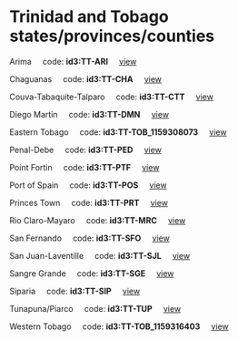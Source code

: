 # Trinidad and Tobago states/provinces/counties
Arima&nbsp;&nbsp;&nbsp;&nbsp;&nbsp;code: **id3:TT-ARI**&nbsp;&nbsp;&nbsp;&nbsp;&nbsp;[view](../export/geojson/medium/id3/tt/ari.geojson)&nbsp;&nbsp;&nbsp;&nbsp;&nbsp;


Chaguanas&nbsp;&nbsp;&nbsp;&nbsp;&nbsp;code: **id3:TT-CHA**&nbsp;&nbsp;&nbsp;&nbsp;&nbsp;[view](../export/geojson/medium/id3/tt/cha.geojson)&nbsp;&nbsp;&nbsp;&nbsp;&nbsp;


Couva-Tabaquite-Talparo&nbsp;&nbsp;&nbsp;&nbsp;&nbsp;code: **id3:TT-CTT**&nbsp;&nbsp;&nbsp;&nbsp;&nbsp;[view](../export/geojson/medium/id3/tt/ctt.geojson)&nbsp;&nbsp;&nbsp;&nbsp;&nbsp;


Diego Martin&nbsp;&nbsp;&nbsp;&nbsp;&nbsp;code: **id3:TT-DMN**&nbsp;&nbsp;&nbsp;&nbsp;&nbsp;[view](../export/geojson/medium/id3/tt/dmn.geojson)&nbsp;&nbsp;&nbsp;&nbsp;&nbsp;


Eastern Tobago&nbsp;&nbsp;&nbsp;&nbsp;&nbsp;code: **id3:TT-TOB_1159308073**&nbsp;&nbsp;&nbsp;&nbsp;&nbsp;[view](../export/geojson/medium/id3/tt/tob_1159308073.geojson)&nbsp;&nbsp;&nbsp;&nbsp;&nbsp;


Penal-Debe&nbsp;&nbsp;&nbsp;&nbsp;&nbsp;code: **id3:TT-PED**&nbsp;&nbsp;&nbsp;&nbsp;&nbsp;[view](../export/geojson/medium/id3/tt/ped.geojson)&nbsp;&nbsp;&nbsp;&nbsp;&nbsp;


Point Fortin&nbsp;&nbsp;&nbsp;&nbsp;&nbsp;code: **id3:TT-PTF**&nbsp;&nbsp;&nbsp;&nbsp;&nbsp;[view](../export/geojson/medium/id3/tt/ptf.geojson)&nbsp;&nbsp;&nbsp;&nbsp;&nbsp;


Port of Spain&nbsp;&nbsp;&nbsp;&nbsp;&nbsp;code: **id3:TT-POS**&nbsp;&nbsp;&nbsp;&nbsp;&nbsp;[view](../export/geojson/medium/id3/tt/pos.geojson)&nbsp;&nbsp;&nbsp;&nbsp;&nbsp;


Princes Town&nbsp;&nbsp;&nbsp;&nbsp;&nbsp;code: **id3:TT-PRT**&nbsp;&nbsp;&nbsp;&nbsp;&nbsp;[view](../export/geojson/medium/id3/tt/prt.geojson)&nbsp;&nbsp;&nbsp;&nbsp;&nbsp;


Rio Claro-Mayaro&nbsp;&nbsp;&nbsp;&nbsp;&nbsp;code: **id3:TT-MRC**&nbsp;&nbsp;&nbsp;&nbsp;&nbsp;[view](../export/geojson/medium/id3/tt/mrc.geojson)&nbsp;&nbsp;&nbsp;&nbsp;&nbsp;


San Fernando&nbsp;&nbsp;&nbsp;&nbsp;&nbsp;code: **id3:TT-SFO**&nbsp;&nbsp;&nbsp;&nbsp;&nbsp;[view](../export/geojson/medium/id3/tt/sfo.geojson)&nbsp;&nbsp;&nbsp;&nbsp;&nbsp;


San Juan-Laventille&nbsp;&nbsp;&nbsp;&nbsp;&nbsp;code: **id3:TT-SJL**&nbsp;&nbsp;&nbsp;&nbsp;&nbsp;[view](../export/geojson/medium/id3/tt/sjl.geojson)&nbsp;&nbsp;&nbsp;&nbsp;&nbsp;


Sangre Grande&nbsp;&nbsp;&nbsp;&nbsp;&nbsp;code: **id3:TT-SGE**&nbsp;&nbsp;&nbsp;&nbsp;&nbsp;[view](../export/geojson/medium/id3/tt/sge.geojson)&nbsp;&nbsp;&nbsp;&nbsp;&nbsp;


Siparia&nbsp;&nbsp;&nbsp;&nbsp;&nbsp;code: **id3:TT-SIP**&nbsp;&nbsp;&nbsp;&nbsp;&nbsp;[view](../export/geojson/medium/id3/tt/sip.geojson)&nbsp;&nbsp;&nbsp;&nbsp;&nbsp;


Tunapuna/Piarco&nbsp;&nbsp;&nbsp;&nbsp;&nbsp;code: **id3:TT-TUP**&nbsp;&nbsp;&nbsp;&nbsp;&nbsp;[view](../export/geojson/medium/id3/tt/tup.geojson)&nbsp;&nbsp;&nbsp;&nbsp;&nbsp;


Western Tobago&nbsp;&nbsp;&nbsp;&nbsp;&nbsp;code: **id3:TT-TOB_1159316403**&nbsp;&nbsp;&nbsp;&nbsp;&nbsp;[view](../export/geojson/medium/id3/tt/tob_1159316403.geojson)&nbsp;&nbsp;&nbsp;&nbsp;&nbsp;

